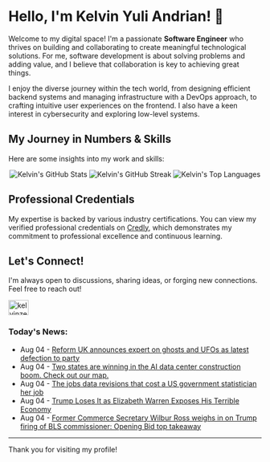 # Hello, I'm Kelvin Yuli Andrian! 👋

Welcome to my digital space! I'm a passionate **Software Engineer** who thrives on building and collaborating to create meaningful technological solutions. For me, software development is about solving problems and adding value, and I believe that collaboration is key to achieving great things.

I enjoy the diverse journey within the tech world, from designing efficient backend systems and managing infrastructure with a DevOps approach, to crafting intuitive user experiences on the frontend. I also have a keen interest in cybersecurity and exploring low-level systems.

## My Journey in Numbers & Skills

Here are some insights into my work and skills:

<p align="center">
  <img src="https://github-readme-stats.vercel.app/api?username=kelvinzer0&show_icons=true&theme=radical" alt="Kelvin's GitHub Stats" />
  <img src="https://github-readme-streak-stats.herokuapp.com/?user=kelvinzer0&theme=radical" alt="Kelvin's GitHub Streak" />
  <img src="https://github-readme-stats.vercel.app/api/top-langs/?username=kelvinzer0&layout=compact&theme=radical" alt="Kelvin's Top Languages" />
</p>

## Professional Credentials

My expertise is backed by various industry certifications. You can view my verified professional credentials on [Credly](https://www.credly.com/users/kelvin-yuli-andrian/badges), which demonstrates my commitment to professional excellence and continuous learning.

## Let's Connect!

I'm always open to discussions, sharing ideas, or forging new connections. Feel free to reach out!

<p align="left">
    <a href="https://linkedin.com/in/kelvinzero" target="blank"><img align="center" src="https://cdn.jsdelivr.net/npm/simple-icons@3.0.1/icons/linkedin.svg" alt="kelvinzero" height="30" width="40" /></a>
</p>

### Today's News:

<!-- feed start -->
- Aug 04 - [Reform UK announces expert on ghosts and UFOs as latest defection to party](https://www.yahoo.com/news/articles/reform-uk-announces-ghost-ufo-131413944.html)
- Aug 04 - [Two states are winning in the AI data center construction boom. Check out our map.](https://finance.yahoo.com/news/two-states-winning-ai-data-171336354.html)
- Aug 04 - [The jobs data revisions that cost a US government statistician her job](https://www.yahoo.com/news/articles/jobs-data-revisions-cost-us-164503944.html)
- Aug 04 - [Trump Loses It as Elizabeth Warren Exposes His Terrible Economy](https://www.yahoo.com/news/articles/trump-blows-fuse-elizabeth-warren-162210592.html)
- Aug 04 - [Former Commerce Secretary Wilbur Ross weighs in on Trump firing of BLS commissioner: Opening Bid top takeaway](https://finance.yahoo.com/news/former-commerce-secretary-wilbur-ross-weighs-in-on-trump-firing-of-bls-commissioner-opening-bid-top-takeaway-160453499.html)
<!-- feed end -->

---

Thank you for visiting my profile!